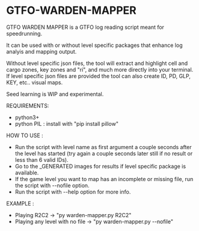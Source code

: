 # GTFO-WARDEN-MAPPER

GTFO WARDEN MAPPER is a GTFO log reading script meant for speedrunning.

It can be used with or without level specific packages that enhance log analyis and mapping output.

Without level specific json files, the tool will extract and highlight cell and cargo zones, key zones and "ri", and much more directly into your terminal.
If level specific json files are provided the tool can also create ID, PD, GLP, KEY, etc.. visual maps.

Seed learning is WIP and experimental.

REQUIREMENTS:
 - python3+
 - python PIL : install with "pip install pillow"

HOW TO USE :
- Run the script with level name as first argument a couple seconds after the level has started (try again a couple seconds later still if no result or less than 6 valid IDs).
- Go to the _GENERATED images for results if level specific package is available.
- If the game level you want to map has an incomplete or missing file, run the script with --nofile option.
- Run the script with --help option for more info.

EXAMPLE :
- Playing R2C2 -> "py warden-mapper.py R2C2"
- Playing any level with no file -> "py warden-mapper.py --nofile"